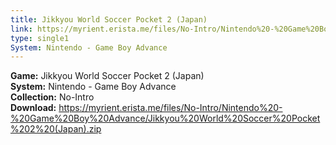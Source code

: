 ```yaml
---
title: Jikkyou World Soccer Pocket 2 (Japan)
link: https://myrient.erista.me/files/No-Intro/Nintendo%20-%20Game%20Boy%20Advance/Jikkyou%20World%20Soccer%20Pocket%202%20(Japan).zip
type: single1
System: Nintendo - Game Boy Advance
---
```

<b>Game:</b> Jikkyou World Soccer Pocket 2 (Japan)<br>
<b>System:</b> Nintendo - Game Boy Advance<br>
<b>Collection:</b> No-Intro<br>
<b>Download:</b> https://myrient.erista.me/files/No-Intro/Nintendo%20-%20Game%20Boy%20Advance/Jikkyou%20World%20Soccer%20Pocket%202%20(Japan).zip